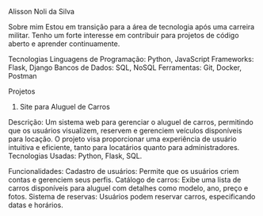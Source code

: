 Alisson Noli da Silva

Sobre mim
Estou em transição para a área de tecnologia após uma carreira militar. Tenho um forte interesse em contribuir para projetos de código aberto e aprender continuamente.

Tecnologias
Linguagens de Programação: Python, JavaScript
Frameworks: Flask, Django
Bancos de Dados: SQL, NoSQL
Ferramentas: Git, Docker, Postman

Projetos
1. Site para Aluguel de Carros

Descrição: Um sistema web para gerenciar o aluguel de carros, permitindo que os usuários visualizem, reservem e gerenciem veículos disponíveis para locação.
O projeto visa proporcionar uma experiência de usuário intuitiva e eficiente, tanto para locatários quanto para administradores.
Tecnologias Usadas: Python, Flask, SQL.

Funcionalidades:
Cadastro de usuários: Permite que os usuários criem contas e gerenciem seus perfis.
Catálogo de carros: Exibe uma lista de carros disponíveis para aluguel com detalhes como modelo, ano, preço e fotos.
Sistema de reservas: Usuários podem reservar carros, especificando datas e horários.





<!---
AlissonNoli/AlissonNoli is a ✨ special ✨ repository because its `README.md` (this file) appears on your GitHub profile.
You can click the Preview link to take a look at your changes.
--->
